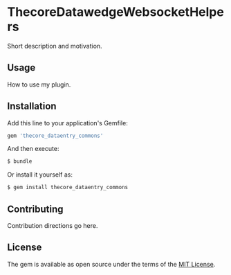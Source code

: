 # ThecoreDatawedgeWebsocketHelpers
Short description and motivation.

## Usage
How to use my plugin.

## Installation
Add this line to your application's Gemfile:

```ruby
gem 'thecore_dataentry_commons'
```

And then execute:
```bash
$ bundle
```

Or install it yourself as:
```bash
$ gem install thecore_dataentry_commons
```

## Contributing
Contribution directions go here.

## License
The gem is available as open source under the terms of the [MIT License](http://opensource.org/licenses/MIT).

